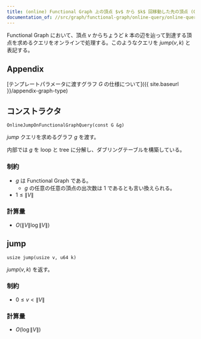 ```yaml
---
title: (online) Functional Graph 上の頂点 $v$ から $k$ 回移動した先の頂点 (Online Jump On Functional Graph)
documentation_of: //src/graph/functional-graph/online-query/online-query-jump-on-functional-graph.hpp
---
```


Functional Graph において、頂点 $v$ からちょうど $k$ 本の辺を辿って到達する頂点を求めるクエリをオンラインで処理する。このようなクエリを $jump(v, k)$ と表記する。

## Appendix
[テンプレートパラメータに渡すグラフ $G$ の仕様について]({{ site.baseurl }}/appendix-graph-type)

## コンストラクタ
```
OnlineJumpOnFunctionalGraphQuery(const G &g)
```

$jump$ クエリを求めるグラフ $g$ を渡す。

内部では $g$ を loop と tree に分解し、ダブリングテーブルを構築している。

### 制約
- $g$ は Functional Graph である。
  - $g$ の任意の任意の頂点の出次数は $1$ であるとも言い換えられる。
- $1 \leq \|V\|$

### 計算量
- $O(\|V\| \log \|V\|)$

## jump
```
usize jump(usize v, u64 k)
```

$jump(v, k)$ を返す。

### 制約
- $0 \leq v < \|V\|$

### 計算量
- $O(\log \|V\|)$

